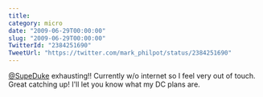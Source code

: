 ```yaml
---
title: 
category: micro
date: "2009-06-29T00:00:00"
slug: "2009-06-29T00:00:00"
TwitterId: "2384251690"
TweetUrl: "https://twitter.com/mark_philpot/status/2384251690"
---
```


[@SupeDuke](https://twitter.com/SupeDuke) exhausting!! Currently w/o internet so
I feel very out of touch. Great catching up! I'll let you know what my DC plans
are.
